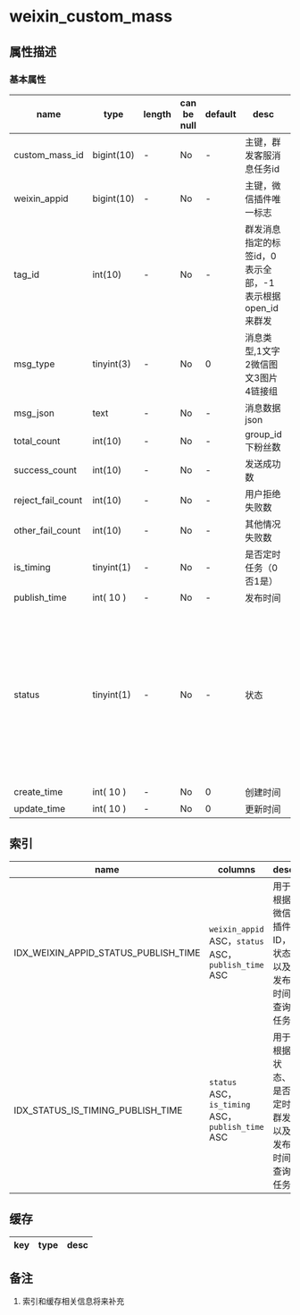# weixin_custom_mass

## 属性描述

### 基本属性

| name | type | length | can be null | default | desc | dict |
| ---- | ---- | ------ | ----------- | ------- | ---- | ---- |
| custom_mass_id | bigint(10) | - | No | - | 主键，群发客服消息任务id | - |
| weixin_appid | bigint(10) | - | No | - | 主键，微信插件唯一标志 | - |
| tag_id | int(10) | - | No | - | 群发消息指定的标签id，0表示全部，-1表示根据open_id来群发 | - |
| msg_type | tinyint(3) | - | No | 0 | 消息类型,1文字2微信图文3图片4链接组 | - |
| msg_json | text | - | No | - | 消息数据json | - |
| total_count | int(10) | - | No | - | group_id下粉丝数 | - |
| success_count | int(10) | - | No | - | 发送成功数 | - |
| reject_fail_count | int(10) | - | No | - | 用户拒绝失败数 | - |
| other_fail_count | int(10) | - | No | - | 其他情况失败数 | - |
| is_timing | tinyint(1) | - | No | - | 是否定时任务（0否1是） | - |
| publish_time | int( 10 ) | - | No | - | 发布时间 | - |
| status | tinyint(1) | - | No | - | 状态 | 0 删除，1 发送成功，2 发送失败，3 正在发送，4 未发送 |
| create_time | int( 10 ) | - | No | 0 | 创建时间 | - |
| update_time | int( 10 ) | - | No | 0 | 更新时间 | - |

## 索引
| name | columns | desc |
| ---- | ------- | ---- |
| IDX_WEIXIN_APPID_STATUS_PUBLISH_TIME | `weixin_appid` ASC，`status` ASC，`publish_time` ASC | 用于根据微信插件ID，状态以及发布时间查询任务 |
| IDX_STATUS_IS_TIMING_PUBLISH_TIME | `status` ASC，`is_timing` ASC，`publish_time` ASC | 用于根据状态、是否定时群发以及发布时间查询任务 |

## 缓存
| key | type | desc |
| --- | ---- | ---- |

## 备注
1. 索引和缓存相关信息将来补充